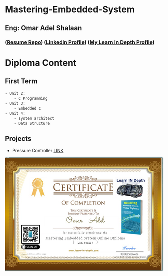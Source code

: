 # Mastering-Embedded-System

## Eng: Omar Adel Shalaan

### ([Resume Repo](https://github.com/OmarAdelShalaan/My-Resume#projects)) ([Linkedin Profile](https://www.linkedin.com/in/omar-adel-shalaan-67aaa714b/)) ([My Learn In Depth Profile](https://www.learn-in-depth.com/online-diploma/omaradelshalaan%40gmail.com))

# Diploma Content

## First Term 
	- Unit 2: 
		- C Programming
	- Unit 3:
		- Embedded C
	- Unit 4: 
		- system architect 
		- Data Structure


## Projects
- Pressure Controller [LINK](./Projects/Pressure_Controller)



![Learn In Depth](./Learn_In_Depth.jpg)
